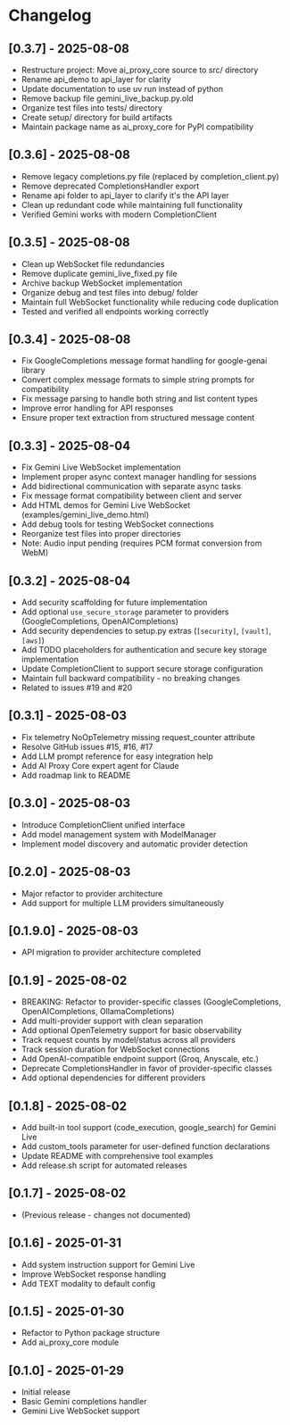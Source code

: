 # Changelog

## [0.3.7] - 2025-08-08
- Restructure project: Move ai_proxy_core source to src/ directory
- Rename api_demo to api_layer for clarity
- Update documentation to use uv run instead of python
- Remove backup file gemini_live_backup.py.old
- Organize test files into tests/ directory
- Create setup/ directory for build artifacts
- Maintain package name as ai_proxy_core for PyPI compatibility

## [0.3.6] - 2025-08-08
- Remove legacy completions.py file (replaced by completion_client.py)
- Remove deprecated CompletionsHandler export
- Rename api folder to api_layer to clarify it's the API layer
- Clean up redundant code while maintaining full functionality
- Verified Gemini works with modern CompletionClient

## [0.3.5] - 2025-08-08
- Clean up WebSocket file redundancies
- Remove duplicate gemini_live_fixed.py file
- Archive backup WebSocket implementation
- Organize debug and test files into debug/ folder
- Maintain full WebSocket functionality while reducing code duplication
- Tested and verified all endpoints working correctly

## [0.3.4] - 2025-08-08
- Fix GoogleCompletions message format handling for google-genai library
- Convert complex message formats to simple string prompts for compatibility
- Fix message parsing to handle both string and list content types
- Improve error handling for API responses
- Ensure proper text extraction from structured message content

## [0.3.3] - 2025-08-04
- Fix Gemini Live WebSocket implementation
- Implement proper async context manager handling for sessions
- Add bidirectional communication with separate async tasks
- Fix message format compatibility between client and server
- Add HTML demos for Gemini Live WebSocket (examples/gemini_live_demo.html)
- Add debug tools for testing WebSocket connections
- Reorganize test files into proper directories
- Note: Audio input pending (requires PCM format conversion from WebM)

## [0.3.2] - 2025-08-04
- Add security scaffolding for future implementation
- Add optional `use_secure_storage` parameter to providers (GoogleCompletions, OpenAICompletions)
- Add security dependencies to setup.py extras (`[security]`, `[vault]`, `[aws]`)
- Add TODO placeholders for authentication and secure key storage implementation
- Update CompletionClient to support secure storage configuration
- Maintain full backward compatibility - no breaking changes
- Related to issues #19 and #20

## [0.3.1] - 2025-08-03
- Fix telemetry NoOpTelemetry missing request_counter attribute
- Resolve GitHub issues #15, #16, #17
- Add LLM prompt reference for easy integration help
- Add AI Proxy Core expert agent for Claude
- Add roadmap link to README

## [0.3.0] - 2025-08-03
- Introduce CompletionClient unified interface
- Add model management system with ModelManager
- Implement model discovery and automatic provider detection

## [0.2.0] - 2025-08-03
- Major refactor to provider architecture
- Add support for multiple LLM providers simultaneously

## [0.1.9.0] - 2025-08-03
- API migration to provider architecture completed
## [0.1.9] - 2025-08-02
- BREAKING: Refactor to provider-specific classes (GoogleCompletions, OpenAICompletions, OllamaCompletions)
- Add multi-provider support with clean separation
- Add optional OpenTelemetry support for basic observability
- Track request counts by model/status across all providers
- Track session duration for WebSocket connections
- Add OpenAI-compatible endpoint support (Groq, Anyscale, etc.)
- Deprecate CompletionsHandler in favor of provider-specific classes
- Add optional dependencies for different providers

## [0.1.8] - 2025-08-02
- Add built-in tool support (code_execution, google_search) for Gemini Live
- Add custom_tools parameter for user-defined function declarations
- Update README with comprehensive tool examples
- Add release.sh script for automated releases

## [0.1.7] - 2025-08-02
- (Previous release - changes not documented)

## [0.1.6] - 2025-01-31
- Add system instruction support for Gemini Live
- Improve WebSocket response handling
- Add TEXT modality to default config

## [0.1.5] - 2025-01-30
- Refactor to Python package structure
- Add ai_proxy_core module

## [0.1.0] - 2025-01-29
- Initial release
- Basic Gemini completions handler
- Gemini Live WebSocket support